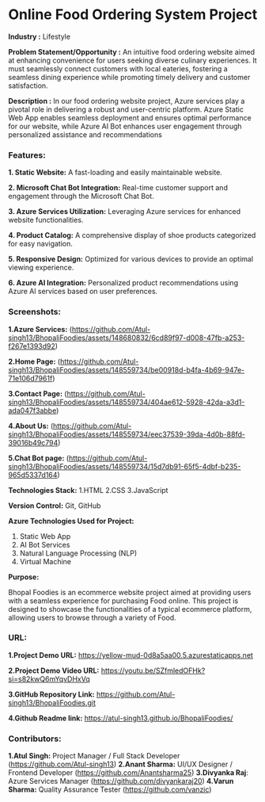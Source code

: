 # Online Food Ordering System Project

**Industry :**
Lifestyle

**Problem Statement/Opportunity :**
An intuitive food ordering website aimed at enhancing convenience for users seeking diverse culinary experiences. It must seamlessly connect customers with local eateries, fostering a seamless dining experience while promoting timely delivery and customer satisfaction.

**Description :**
In our food ordering website project, Azure services play a pivotal role in delivering a robust and user-centric platform. Azure Static Web App enables seamless deployment and ensures optimal performance for our website, while Azure AI Bot enhances user engagement through personalized assistance and recommendations




### Features:

**1. Static Website:** A fast-loading and easily maintainable website.

**2. Microsoft Chat Bot Integration:** Real-time customer support and engagement through the Microsoft Chat Bot.

**3. Azure Services Utilization:** Leveraging Azure services for enhanced website functionalities.

**4. Product Catalog:** A comprehensive display of shoe products categorized for easy navigation.

**5. Responsive Design:** Optimized for various devices to provide an optimal viewing experience.

**6. Azure Al Integration:** Personalized product recommendations using Azure Al services based on user preferences.




 ### Screenshots: 

 **1.Azure Services:** 
(https://github.com/Atul-singh13/BhopaliFoodies/assets/148680832/6cd89f97-d008-47fb-a253-f267e1393d92)

 **2.Home Page:**
(https://github.com/Atul-singh13/BhopaliFoodies/assets/148559734/be00918d-b4fa-4b69-947e-71e106d7961f)
 
 **3.Contact Page:** (https://github.com/Atul-singh13/BhopaliFoodies/assets/148559734/404ae612-5928-42da-a3d1-ada047f3abbe)
 
 **4.About Us:** (https://github.com/Atul-singh13/BhopaliFoodies/assets/148559734/eec37539-39da-4d0b-88fd-39016b49c794)
 
 **5.Chat Bot page:** (https://github.com/Atul-singh13/BhopaliFoodies/assets/148559734/15d7db91-65f5-4dbf-b235-965d5337d164)
 

 **Technologies Stack:**
1.HTML
2.CSS
3.JavaScript

 **Version Control:**
 Git, GitHub


**Azure Technologies Used for Project:**
1. Static Web App
2. AI Bot Services
3. Natural Language Processing (NLP)
4. Virtual Machine



**Purpose:**

Bhopal Foodies is an ecommerce website project aimed at providing users with a seamless experience for purchasing Food online. This project is designed to showcase the functionalities of a typical ecommerce platform, allowing users to browse through a variety of Food.


### URL:
**1.Project Demo URL:**
https://yellow-mud-0d8a5aa00.5.azurestaticapps.net

**2.Project Demo Video URL:**
 https://youtu.be/SZfmledOFHk?si=s82kwQ6mYqvDHxVq

**3.GitHub Repository Link:** 
https://github.com/Atul-singh13/BhopaliFoodies.git

**4.Github Readme link:** 
https://atul-singh13.github.io/BhopaliFoodies/


### Contributors:

**1.Atul Singh:** Project Manager / Full Stack Developer (https://github.com/Atul-singh13)
**2.Anant Sharma:** UI/UX Designer / Frontend Developer (https://github.com/Anantsharma25)
**3.Divyanka Raj**: Azure Services Manager (https://github.com/divyankaraj20)
**4.Varun Sharma:** Quality Assurance Tester (https://github.com/vanzic)
